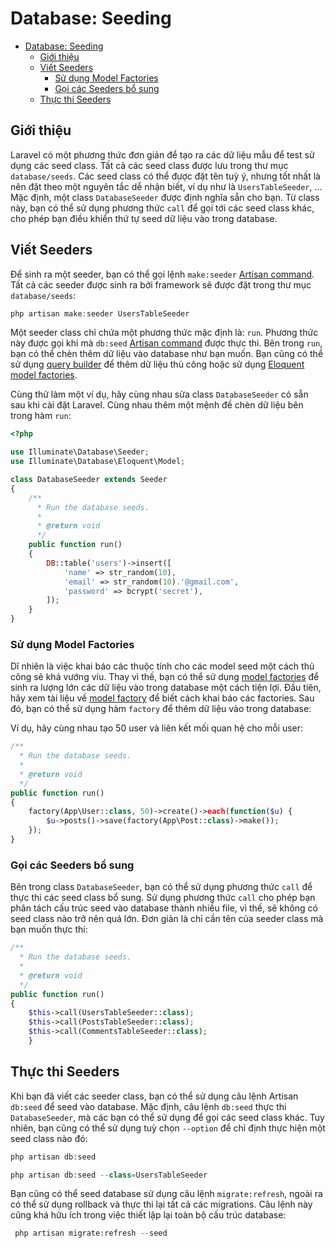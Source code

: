# Database: Seeding

- [Database: Seeding](#database-seeding)
  - [Giới thiệu](#gi%E1%BB%9Bi-thi%E1%BB%87u)
  - [Viết Seeders](#vi%E1%BA%BFt-seeders)
    - [Sử dụng Model Factories](#s%E1%BB%AD-d%E1%BB%A5ng-model-factories)
    - [Gọi các Seeders bổ sung](#g%E1%BB%8Di-c%C3%A1c-seeders-b%E1%BB%95-sung)
  - [Thực thi Seeders](#th%E1%BB%B1c-thi-seeders)

## Giới thiệu

Laravel có một phương thức đơn giản để tạo ra các dữ liệu mẫu để test sử dụng các seed class. Tất cả các seed class được lưu trong thư mục `database/seeds`. Các seed class có thể được đặt tên tuỳ ý, nhưng tốt nhất là nên đặt theo một nguyên tắc dễ nhận biết, ví dụ như là `UsersTableSeeder`, ... Mặc định, một class `DatabaseSeeder` được định nghĩa sẵn cho bạn. Từ class này, bạn có thể sử dụng phương thức `call` để gọi tới các seed class khác, cho phép bạn điều khiển thứ tự seed dữ liệu vào trong database.

## Viết Seeders

Để sinh ra một seeder, bạn có thể gọi lệnh `make:seeder` [Artisan command](artisan.md). Tất cả các seeder được sinh ra bởi framework sẽ được đặt trong thư mục `database/seeds`:

```php
php artisan make:seeder UsersTableSeeder
```

Một seeder class chỉ chứa một phương thức mặc định là: `run`. Phương thức này được gọi khi mà `db:seed` [Artisan command](artisan.md) được thực thi. Bên trong `run`, bạn có thể chèn thêm dữ liệu vào database như bạn muốn. Bạn cũng có thể sử dụng [query builder](queries.md) để thêm dữ liệu thủ công hoặc sử dụng [Eloquent model factories](/testing.md#model-factories).

Cùng thử làm một ví dụ, hãy cùng nhau sửa class `DatabaseSeeder` có sẵn sau khi cài đặt Laravel. Cùng nhau thêm một mệnh đề chèn dữ liệu bên trong hàm `run`:

```php
<?php

use Illuminate\Database\Seeder;
use Illuminate\Database\Eloquent\Model;

class DatabaseSeeder extends Seeder
{
    /**
      * Run the database seeds.
      *
      * @return void
      */
    public function run()
    {
        DB::table('users')->insert([
            'name' => str_random(10),
            'email' => str_random(10).'@gmail.com',
            'password' => bcrypt('secret'),
        ]);
    }
}
```

### Sử dụng Model Factories

Dĩ nhiên là việc khai báo các thuộc tính cho các model seed một cách thủ công sẽ khá vướng víu. Thay vì thế, bạn có thể sử dụng [model factories](testing.md#model-factories) để sinh ra lượng lớn các dữ liệu vào trong database một cách tiện lợi. Đầu tiên, hãy xem tài liệu về [model factory](testing.md#model-factories) để biết cách khai báo các factories. Sau đó, bạn có thể sử dụng hàm `factory` để thêm dữ liệu vào trong database:

Ví dụ, hãy cùng nhau tạo 50 user và liên kết mối quan hệ cho mỗi user:

```php
/**
  * Run the database seeds.
  *
  * @return void
  */
public function run()
{
    factory(App\User::class, 50)->create()->each(function($u) {
        $u->posts()->save(factory(App\Post::class)->make());
    });
}
```

### Gọi các Seeders bổ sung

Bên trong class `DatabaseSeeder`, bạn có thể sử dụng phương thức `call` để thực thi các seed class bổ sung. Sử dụng phương thức `call` cho phép bạn phân tách cấu trúc seed vào database thành nhiều file, vì thế, sẽ không có seed class nào trở nên quá lớn. Đơn giản là chỉ cần tên của seeder class mà bạn muốn thực thi:

```php
/**
  * Run the database seeds.
  *
  * @return void
  */
public function run()
{
    $this->call(UsersTableSeeder::class);
    $this->call(PostsTableSeeder::class);
    $this->call(CommentsTableSeeder::class);
    }
```

## Thực thi Seeders

Khi bạn đã viết các seeder class, bạn có thể sử dụng câu lệnh Artisan `db:seed` để seed vào database. Mặc định, câu lệnh `db:seed` thực thi `DatabaseSeeder`, mà các bạn có thể sử dụng để gọi các seed class khác. Tuy nhiên, bạn cũng có thể sử dụng tuỳ chọn `--option` để chỉ định thực hiện một seed class nào đó:

```php
php artisan db:seed

php artisan db:seed --class=UsersTableSeeder
```

Bạn cũng có thể seed database sử dụng câu lệnh `migrate:refresh`, ngoài ra có thể sử dụng rollback và thực thi lại tất cả các migrations. Câu lệnh này cũng khá hữu ích trong việc thiết lập lại toàn bộ cấu trúc database:

```php
 php artisan migrate:refresh --seed
```